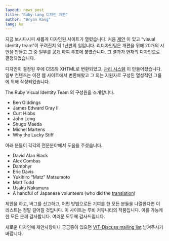 ```yaml
---
layout: news_post
title: "Ruby-Lang 디자인 개편"
author: "Bryan Kang"
lang: ko
---
```


지금 보시다시피 새롭게 디자인된 사이트가 열렸습니다. 처음 [제안][1] 이 있고 “visual identity team”이
꾸려진지 약 1년만의 일입니다. 리디자인팀은 개편을 위해 20개의 시안을 만들고 그 중 일부를 [공개][2] 하여 투표에
붙였습니다. 그 결과가 현재의 디자인으로 결정되었습니다.

디자인이 결정된 후에 CSS와 XHTML로 변환되었고, [관리 시스템][3] 이 만들어졌습니다. 일부 컨텐츠는 이전 웹 사이트에서
변환해왔고 그 외는 지원자로 구성된 열성적인 그룹에 의해 작성되었습니다.

The Ruby Visual Identity Team 의 구성원을 소개합니다.

* Ben Giddings
* James Edward Gray II
* Curt Hibbs
* John Long
* Shugo Maeda
* Michel Martens
* Why the Lucky Stiff

아래 분들이 각각의 전문분야에서 도움을 주셨습니다.

* David Alan Black
* Alex Combas
* Damphyr
* Eric Davis
* Yukihiro “Matz” Matsumoto
* Matt Todd
* Usaku Nakamura
* A handful of Japanese volunteers (who did the [translation](/ja/))

제안을 하고, 버그를 신고하고, 어떤 방법으로든 기여를 한 모든 분들을 나열한다면 이 리스트는 정말 길어질 것입니다. 이 사이트는
루비 커뮤니티의 작품입니다. 이를 가능케한 모든 분께 감사합니다. 여러문 모두께 감사드립니다.

새로운 디자인에 제안사항이나 궁금증이 있으면 [VIT-Discuss mailing list][4] 남겨주시기 바랍니다.



[1]: http://blade.nagaokaut.ac.jp/cgi-bin/scat.rb/ruby/ruby-talk/131284 
[2]: http://redhanded.hobix.com/redesign2005/ 
[3]: http://radiantcms.org 
[4]: http://rubyforge.org/mailman/listinfo/vit-discuss/ 
